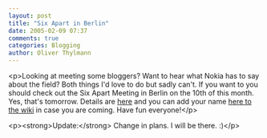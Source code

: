 ```yaml
---
layout: post
title: "Six Apart in Berlin"
date: 2005-02-09 07:37
comments: true
categories: Blogging
author: Oliver Thylmann
---
```



&lt;p&gt;Looking at meeting some bloggers? Want to hear what Nokia has to say about the field? Both things I'd love to do but sadly can't. If you want to you should check out the Six Apart Meeting in Berlin on the 10th of this month. Yes, that's tomorrow. Details are [here](http://www.sixapart.de/archiv/2005/02/six_apart_in_be.html) and you can add your name [here to the wiki](http://www.socialtext.net/loicwiki/index.cgi?berlin_europablog) in case you are coming. Have fun everyone!&lt;/p&gt;

&lt;p&gt;&lt;strong&gt;Update:&lt;/strong&gt; Change in plans. I will be there. :)&lt;/p&gt;

